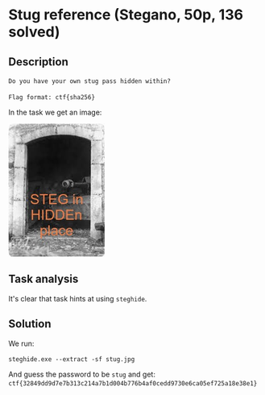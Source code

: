 # Stug reference (Stegano, 50p, 136 solved)

## Description

```
Do you have your own stug pass hidden within?

Flag format: ctf{sha256}
```

In the task we get an image:

![](stug.jpg)

## Task analysis

It's clear that task hints at using `steghide`.

## Solution

We run:

```
steghide.exe --extract -sf stug.jpg
```

And guess the password to be `stug` and get: `ctf{32849dd9d7e7b313c214a7b1d004b776b4af0cedd9730e6ca05ef725a18e38e1}`

